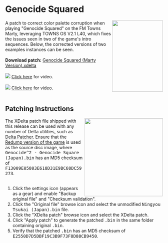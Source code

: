 <h1>Genocide Squared</h1>
<img width="162" height="229" align="right" src="https://github.com/DerekPascarella/GenocideSquared-ColorPatchFMTownsMarty/blob/main/cover.jpg?raw=true">A patch to correct color palette corruption when playing "Genocide Squared" on the FM Towns Marty, leveraging TOWNS OS V2.1 L40, which fixes the issues seen in two of the game's intro sequences.  Below, the corrected versions of two examples instances can be seen.
<br><br>
<b>Download patch:</b> <a href="https://github.com/DerekPascarella/GenocideSquared-ColorPatchFMTownsMarty/raw/main/Genocide%20Squared%20(Marty%20Version).xdelta">Genocide Squared (Marty Version).xdelta</a>
<br><br>
<img src="https://github.com/DerekPascarella/GenocideSquared-ColorPatchFMTownsMarty/blob/main/example_1.png?raw=true">
<a href="https://imgur.com/vlCbNoY">Click here</a> for video.
<br><br>
<img src="https://github.com/DerekPascarella/GenocideSquared-ColorPatchFMTownsMarty/blob/main/example_2.png?raw=true">
<a href="https://imgur.com/ljSY3py">Click here</a> for video.
<br><br>

<h2>Patching Instructions</h2>
<img align="right" width="250" src="https://i.imgur.com/r4b04e7.png">The XDelta patch file shipped with this release can be used with any number of Delta utilities, such as <a href="https://www.romhacking.net/utilities/704/">Delta Patcher</a>. Ensure that the <a href="http://redump.org/disc/43807/">Redump version of the game</a> is used as the source disc image, where <tt>Genocide^2 - Genocide Square (Japan).bin</tt> has an MD5 checksum of <tt>F13009E05803E618D31E9BC68DC59273</tt>.
<br><br>
<ol type="1">
<li>Click the settings icon (appears as a gear) and enable "Backup original file" and "Checksum validation".</li>
<li>Click the "Original file" browse icon and select the unmodified <tt>Ningyou Tsukai (Japan).bin</tt> file.</li>
<li>Click the "XDelta patch" browse icon and select the XDelta patch.</li>
<li>Click "Apply patch" to generate the patched <tt>.bin</tt> in the same folder containing original <tt>.bin</tt>.</li>
<li>Verify that the patched <tt>.bin</tt> has an MD5 checksum of <tt>E2550D7D5DBF19C3B9F73F8D88CB9450</tt>.</li>
</ol>
